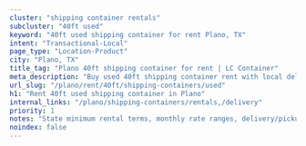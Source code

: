 ```yaml
---
cluster: "shipping container rentals"
subcluster: "40ft used"
keyword: "40ft used shipping container for rent Plano, TX"
intent: "Transactional-Local"
page_type: "Location-Product"
city: "Plano, TX"
title_tag: "Plano 40ft shipping container for rent | LC Container"
meta_description: "Buy used 40ft shipping container rent with local delivery in Plano, TX. LC Container — local Since 2003. Request a fast quote today."
url_slug: "/plano/rent/40ft/shipping-containers/used"
h1: "Rent 40ft used shipping container in Plano"
internal_links: "/plano/shipping-containers/rentals,/delivery"
priority: 1
notes: "State minimum rental terms, monthly rate ranges, delivery/pickup fees, service area."
noindex: false
---
```


<!-- TODO: Add unique city/inventory copy, images, and internal links here. -->
